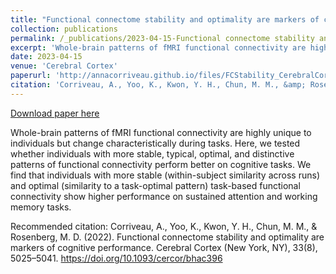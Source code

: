 ```yaml
---
title: "Functional connectome stability and optimality are markers of cognitive performance"
collection: publications
permalink: /_publications/2023-04-15-Functional connectome stability and optimality are markers of cognitive performance
excerpt: 'Whole-brain patterns of fMRI functional connectivity are highly unique to individuals but change characteristically during tasks. Here, we tested whether individuals with more stable, typical, optimal, and distinctive patterns of functional connectivity perform better on cognitive tasks. We find that individuals with more stable (within-subject similarity across runs) and optimal (similarity to a task-optimal pattern) task-based functional connectivity show higher performance on sustained attention and working memory tasks. '
date: 2023-04-15
venue: 'Cerebral Cortex'
paperurl: 'http://annacorriveau.github.io/files/FCStability_CerebralCortex.pdf'
citation: 'Corriveau, A., Yoo, K., Kwon, Y. H., Chun, M. M., &amp; Rosenberg, M. D. (2022). Functional connectome stability and optimality are markers of cognitive performance. Cerebral Cortex (New York, NY), 33(8), 5025–5041. https://doi.org/10.1093/cercor/bhac396'
---
```


<a href='http://annacorriveau.github.io/files/FCStability_CerebralCortex.pdf'>Download paper here</a>

Whole-brain patterns of fMRI functional connectivity are highly unique to individuals but change characteristically during tasks. Here, we tested whether individuals with more stable, typical, optimal, and distinctive patterns of functional connectivity perform better on cognitive tasks. We find that individuals with more stable (within-subject similarity across runs) and optimal (similarity to a task-optimal pattern) task-based functional connectivity show higher performance on sustained attention and working memory tasks. 

Recommended citation: Corriveau, A., Yoo, K., Kwon, Y. H., Chun, M. M., & Rosenberg, M. D. (2022). Functional connectome stability and optimality are markers of cognitive performance. Cerebral Cortex (New York, NY), 33(8), 5025–5041. https://doi.org/10.1093/cercor/bhac396